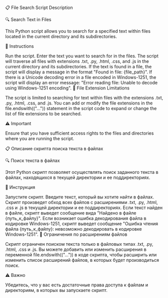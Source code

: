 📋 File Search Script Description

🔍 Search Text in Files

This Python script allows you to search for a specified text within files located in the current directory and its subdirectories.

🔧 Instructions

Run the script.
Enter the text you want to search for in the files.
The script will traverse all files with extensions .txt, .py, .html, .css, and .js in the current directory and its subdirectories.
If the text is found in a file, the script will display a message in the format "Found in file: {file_path}".
If there is a Unicode decoding error in a file encoded in Windows-1251, the script will display an error message: "Error reading file: Unable to decode using Windows-1251 encoding".
📁 File Extension Limitations

The script is limited to searching for text within files with the extensions .txt, .py, .html, .css, and .js. You can add or modify the file extensions in the file.endswith(("...")) statement in the script code to expand or change the list of file extensions to be searched.

⚠️ Important

Ensure that you have sufficient access rights to the files and directories where you are running the script.

📋 Описание скрипта поиска текста в файлах

🔍 Поиск текста в файлах

Этот Python скрипт позволяет осуществлять поиск заданного текста в файлах, находящихся в текущей директории и ее поддиректориях.

🔧 Инструкция

Запустите скрипт.
Введите текст, который вы хотите найти в файлах.
Скрипт произведет обход всех файлов с расширениями .txt, .py, .html, .css и .js в текущей директории и ее поддиректориях.
Если текст найден в файле, скрипт выведет сообщение вида "Найдено в файле {путь_к_файлу}".
Если возникает ошибка декодирования файла в кодировке Windows-1251, скрипт выведет сообщение "Ошибка чтения файла {путь_к_файлу}: невозможно декодировать в кодировке Windows-1251".
📁 Ограничения по расширениям файлов

Скрипт ограничен поиском текста только в файловых типах .txt, .py, .html, .css и .js. Вы можете добавить или изменить расширения в переменной file.endswith(("...")) в коде скрипта, чтобы расширить или изменить список расширений файлов, в которых будет производиться поиск.

⚠️ Важно

Убедитесь, что у вас есть достаточные права доступа к файлам и директориям, в которых вы запускаете скрипт.
